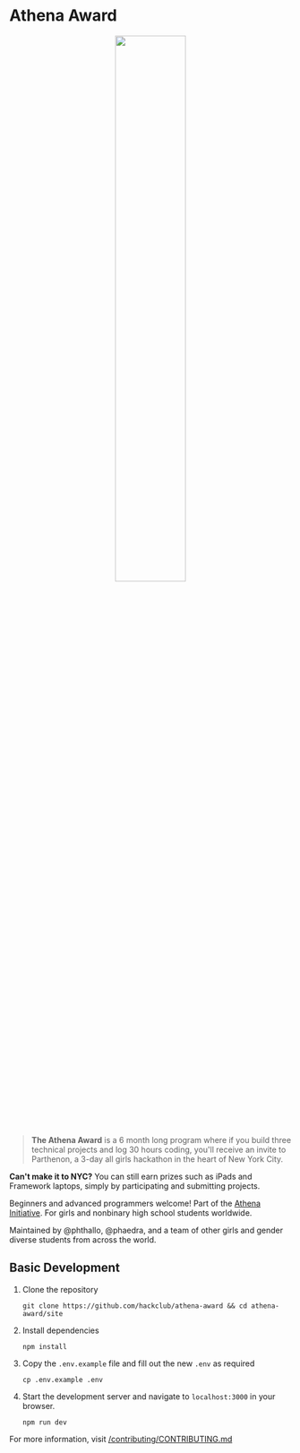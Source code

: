 # Athena Award

<div align = "center"> <img src = "https://hc-cdn.hel1.your-objectstorage.com/s/v3/6ea8e84acae378a03d5b5e788a780a853aae4d21_outlined_logo__alt_-cropped.svg" style = "width: 50%; margin: auto; display: block;"/> </div>

> **The Athena Award** is a 6 month long program where if you build three technical projects and log 30 hours coding, you'll receive an invite to Parthenon, a 3-day all girls hackathon in the heart of New York City. 

**Can't make it to NYC?** You can still earn prizes such as iPads and Framework laptops, simply by participating and submitting projects. 

Beginners and advanced programmers welcome! Part of the [Athena Initiative](https://athena.hackclub.com). For girls and nonbinary high school students worldwide.

Maintained by @phthallo, @phaedra, and a team of other girls and gender diverse students from across the world.

## Basic Development

1. Clone the repository

    ```
    git clone https://github.com/hackclub/athena-award && cd athena-award/site
    ```

2. Install dependencies

    ```
    npm install
    ```

3. Copy the `.env.example` file and fill out the new `.env` as required

    ```
    cp .env.example .env
    ```

3. Start the development server and navigate to `localhost:3000` in your browser.

    ```
    npm run dev
    ```


For more information, visit [/contributing/CONTRIBUTING.md](/contributing/CONTRIBUTING.md)
